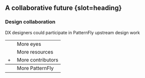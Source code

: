 ## A collaborative future {slot=heading}

### Design collaboration

DX designers could participate in PatternFly upstream design work

<table style="border-collapse: collapse;margin-inline:auto;">
  <tr>
    <td></td>
    <td>More eyes</td>
  </tr>
  <tr>
    <td></td>
    <td>More resources</td>
  </tr>
  <tr>
    <td>+&nbsp;</td>
    <td>More contributors</td>
  </tr>
  <tr style="border-top: 1px solid black">
    <td></td>
    <td>More PatternFly</td>
  </tr>
</table>
